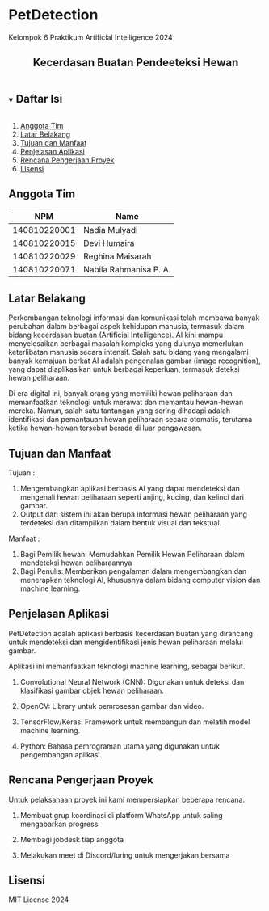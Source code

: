 # PetDetection
Kelompok 6 Praktikum Artificial Intelligence 2024
<p align="center">
  <h2 align="center">
    Kecerdasan Buatan Pendeeteksi Hewan
  </h2>
</p>

<!-- Daftar Isi -->
<details open="open">
  <summary><h2 style="display: inline-block">Daftar Isi</h2></summary>
  <ol>
    <li><a href="#anggota-tim">Anggota Tim</a></li>
    <li><a href="#latar-belakang">Latar Belakang</a></li>
    <li><a href="#tujuan-dan-manfaat">Tujuan dan Manfaat</a></li>
    <li><a href="#penjelasan-aplikasi">Penjelasan Aplikasi</a></li>
    <li><a href="#rencana-pengerjaan-proyek">Rencana Pengerjaan Proyek</a></li>
    <li><a href="#lisensi">Lisensi</a></li>
  </ol>
</details>

<!-- Anggota Tim -->
## Anggota Tim
| NPM           | Name                        |
| ------------- |-----------------------------|
| 140810220001  | Nadia Mulyadi               |
| 140810220015  | Devi Humaira                |
| 140810220029  | Reghina Maisarah            |
| 140810220071  | Nabila Rahmanisa P. A.      |

<!-- Latar Belakang -->
## Latar Belakang
Perkembangan teknologi informasi dan komunikasi telah membawa banyak perubahan dalam berbagai aspek kehidupan manusia, termasuk dalam bidang kecerdasan buatan (Artificial Intelligence). AI kini mampu menyelesaikan berbagai masalah kompleks yang dulunya memerlukan keterlibatan manusia secara intensif. Salah satu bidang yang mengalami banyak kemajuan berkat AI adalah pengenalan gambar (image recognition), yang dapat diaplikasikan untuk berbagai keperluan, termasuk deteksi hewan peliharaan.

Di era digital ini, banyak orang yang memiliki hewan peliharaan dan memanfaatkan teknologi untuk merawat dan memantau hewan-hewan mereka. Namun, salah satu tantangan yang sering dihadapi adalah identifikasi dan pemantauan hewan peliharaan secara otomatis, terutama ketika hewan-hewan tersebut berada di luar pengawasan.

<!-- Tujuan dan Manfaat -->
## Tujuan dan Manfaat

Tujuan :
1. Mengembangkan aplikasi berbasis AI yang dapat mendeteksi dan mengenali hewan peliharaan seperti anjing, kucing, dan kelinci dari gambar. 
2. Output dari sistem ini akan berupa informasi hewan peliharaan yang terdeteksi dan ditampilkan dalam bentuk visual dan tekstual.

Manfaat :
1. Bagi Pemilik hewan: Memudahkan Pemilik Hewan Peliharaan dalam mendeteksi hewan peliharaannya
2. Bagi Penulis: Memberikan pengalaman dalam mengembangkan dan menerapkan teknologi AI, khususnya dalam bidang computer vision dan machine learning.


<!-- Penjelasan Aplikasi -->
## Penjelasan Aplikasi
PetDetection adalah aplikasi berbasis kecerdasan buatan yang dirancang untuk mendeteksi dan mengidentifikasi jenis hewan peliharaan melalui gambar. 

Aplikasi ini memanfaatkan teknologi machine learning, sebagai berikut.
1. Convolutional Neural Network (CNN):
   Digunakan untuk deteksi dan klasifikasi gambar objek hewan peliharaan.

2. OpenCV:
   Library untuk pemrosesan gambar dan video.

3. TensorFlow/Keras:
   Framework untuk membangun dan melatih model machine learning.

4. Python:
   Bahasa pemrograman utama yang digunakan untuk pengembangan aplikasi.


<!-- Rencana Pengerjaan Proyek -->
## Rencana Pengerjaan Proyek

Untuk pelaksanaan proyek ini kami mempersiapkan beberapa rencana:

1. Membuat grup koordinasi di platform WhatsApp untuk saling mengabarkan progress

2. Membagi jobdesk tiap anggota

3. Melakukan meet di Discord/luring untuk mengerjakan bersama

<!-- Lisensi -->
## Lisensi

MIT License 2024